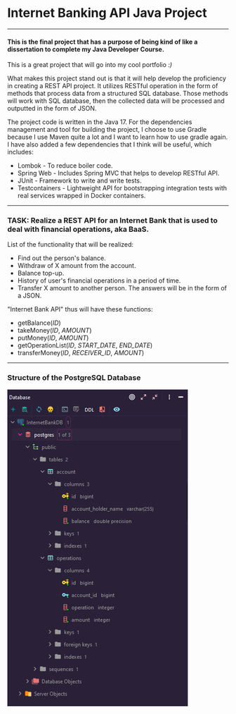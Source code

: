 # Internet Banking API Java Project

---

#### This is the **final project** that has a purpose of being kind of like a dissertation to complete my Java Developer Course.
This is a great project that will go into my cool portfolio _:)_

What makes this project stand out is that it will help develop the proficiency in creating a REST API project.
It utilizes RESTful operation in the form of methods that process data from a structured SQL database.
Those methods will work with SQL database, then the collected data will be processed and outputted in the form of JSON.

The project code is written in the Java 17. For the dependencies management and tool for building the project,
I choose to use Gradle because I use Maven quite a lot and I want to learn how to use gradle again.
I have also added a few dependencies that I think will be useful, which includes:
* Lombok - To reduce boiler code.
* Spring Web - Includes Spring MVC that helps to develop RESTful API.
* JUnit - Framework to write and write tests.
* Testcontainers - Lightweight API for bootstrapping integration tests with real services wrapped in Docker containers.

---

### **TASK**: Realize a REST API for an Internet Bank that is used to deal with financial operations, aka BaaS.

List of the functionality that will be realized:
- Find out the person's balance.
- Withdraw of X amount from the account.
- Balance top-up.
- History of user's financial operations in a period of time.
- Transfer X amount to another person.
  The answers will be in the form of a JSON.

"Internet Bank API" thus will have these functions:
* getBalance(_ID_)
* takeMoney(_ID_, _AMOUNT_)
* putMoney(_ID_, _AMOUNT_)
* getOperationList(_ID_, _START_DATE_, _END_DATE_)
* transferMoney(_ID_, _RECEIVER_ID_, _AMOUNT_)

---

### Structure of the PostgreSQL Database
![DB Structure](src/main/resources/png/db_structure.png)